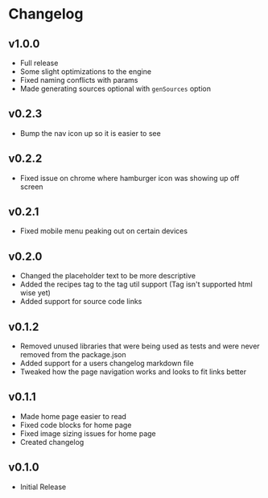 # Changelog

## v1.0.0

- Full release
- Some slight optimizations to the engine
- Fixed naming conflicts with params
- Made generating sources optional with `genSources` option

## v0.2.3

- Bump the nav icon up so it is easier to see

## v0.2.2

- Fixed issue on chrome where hamburger icon was showing up off screen

## v0.2.1

- Fixed mobile menu peaking out on certain devices

## v0.2.0

- Changed the placeholder text to be more descriptive
- Added the recipes tag to the tag util support (Tag isn't supported html wise yet)
- Added support for source code links

## v0.1.2

- Removed unused libraries that were being used as tests and were never removed from the package.json
- Added support for a users changelog markdown file
- Tweaked how the page navigation works and looks to fit links better

## v0.1.1

- Made home page easier to read
- Fixed code blocks for home page
- Fixed image sizing issues for home page
- Created changelog

## v0.1.0

- Initial Release
